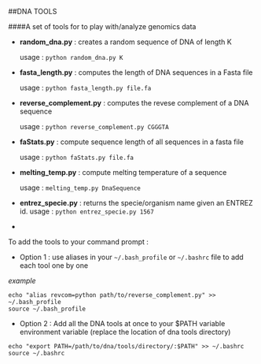 ##DNA TOOLS

####A set of tools for to play with/analyze genomics data
- **random_dna.py** : creates a random sequence of DNA of length K

	usage : `python random_dna.py K`
- **fasta_length.py** : computes the length of DNA sequences in a Fasta file

	usage : `python fasta_length.py file.fa`
- **reverse_complement.py** : computes the revese complement of a DNA sequence

	usage : `python reverse_complement.py CGGGTA`
- **faStats.py** : compute sequence length of all sequences in a fasta file

	usage : `python faStats.py file.fa`

- **melting_temp.py** : compute melting temperature of a sequence

	usage : `melting_temp.py DnaSequence`

- **entrez_specie.py** : returns the specie/organism name given an ENTREZ id.
	usage : `python entrez_specie.py 1567`

-

To add the tools to your command prompt :
- Option 1 : use aliases in your `~/.bash_profile` or `~/.bashrc`  file to add each tool one by one

*example*
```
echo "alias revcom=python path/to/reverse_complement.py" >> ~/.bash_profile
source ~/.bash_profile
```


- Option 2 : Add all the DNA tools at once to your $PATH variable environment variable (replace the location of dna tools directory)

```
echo "export PATH=/path/to/dna/tools/directory/:$PATH" >> ~/.bashrc
source ~/.bashrc
```
